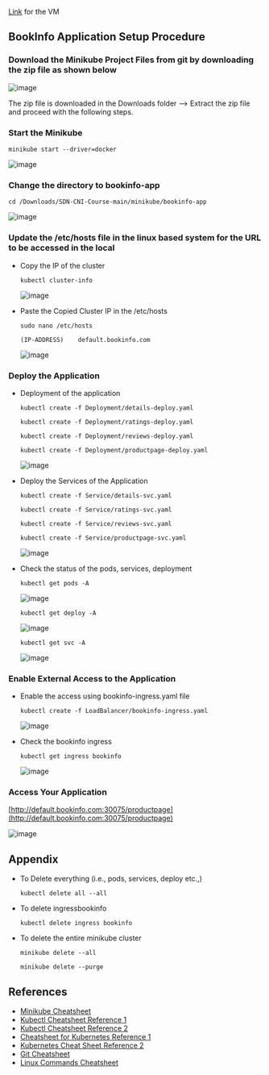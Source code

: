 [Link](https://iith-my.sharepoint.com/:u:/g/personal/cs20resch11005_iith_ac_in/EdRzGSc_izRImaChIv8gM-IB7Wi-LrFITGdKLru5q7-7SA?e=nkOuFz) for the VM 

<!-- ## Click here for [Minikube Installation](https://github.com/networked-systems-iith/SDN-CNI-Course/blob/main/minikube/minikube-installation.md) -->

## BookInfo Application Setup Procedure

### Download the Minikube Project Files from git by downloading the zip file as shown below 
![image](https://github.com/networked-systems-iith/SDN-CNI-Course/assets/80828013/e7088788-36fb-4d9b-8c77-09db40884b1b)

The zip file is downloaded in the Downloads folder --> Extract the zip file and proceed with the following steps.


### Start the Minikube

`minikube start --driver=docker`

![image](https://github.com/networked-systems-iith/SDN-CNI-Course/assets/24610167/a5f275b9-aa2f-48de-a9e7-879b720fbeef)


### Change the directory to bookinfo-app

```shell
cd /Downloads/SDN-CNI-Course-main/minikube/bookinfo-app
```

![image](https://github.com/networked-systems-iith/SDN-CNI-Course/assets/24610167/39c3688e-a457-4ac2-8e31-a8406e12803a)


### Update the /etc/hosts file in the linux based system for the URL to be accessed in the local

- Copy the IP of the cluster

  ```shell
  kubectl cluster-info
  ```

  ![image](https://github.com/networked-systems-iith/SDN-CNI-Course/assets/24610167/0242404a-e425-4167-9c31-8e1a2a2a41b1)

- Paste the Copied Cluster IP in the /etc/hosts
  
  ```shell
  sudo nano /etc/hosts
  ```

    ```shell
  (IP-ADDRESS)    default.bookinfo.com
  ```
  
  ![image](https://github.com/networked-systems-iith/SDN-CNI-Course/assets/24610167/e4693e1e-1149-424c-9324-739d38c68527)


### Deploy the Application

- Deployment of the application
  
  ```shell
  kubectl create -f Deployment/details-deploy.yaml
  ```
  ```shell
  kubectl create -f Deployment/ratings-deploy.yaml
  ```
  ```shell
  kubectl create -f Deployment/reviews-deploy.yaml
  ```
  ```shell
  kubectl create -f Deployment/productpage-deploy.yaml
  ```

  ![image](https://github.com/networked-systems-iith/SDN-CNI-Course/assets/24610167/11f0be40-ec2e-4bff-968e-5492dc45c69c)

- Deploy the Services of the Application
  
  ```shell
  kubectl create -f Service/details-svc.yaml
  ```
  ```shell
  kubectl create -f Service/ratings-svc.yaml
  ```
  ```shell
  kubectl create -f Service/reviews-svc.yaml
  ```
  ```shell
  kubectl create -f Service/productpage-svc.yaml
  ```

  ![image](https://github.com/networked-systems-iith/SDN-CNI-Course/assets/24610167/68013d1e-226f-43c2-a282-ae9d1a63a071)

- Check the status of the pods, services, deployment
  
  ```shell
  kubectl get pods -A
  ```
  ![image](https://github.com/networked-systems-iith/SDN-CNI-Course/assets/24610167/9aad4b03-1d92-481a-87c5-dfb747109f5d)
  
  ```shell
  kubectl get deploy -A
  ```
  ![image](https://github.com/networked-systems-iith/SDN-CNI-Course/assets/24610167/160362d8-5473-45df-a1da-aeceb21973d4)

  ```shell
  kubectl get svc -A
  ```
  ![image](https://github.com/networked-systems-iith/SDN-CNI-Course/assets/24610167/94cec70c-dc20-4f4b-ae05-16f1435913fd)


### Enable External Access to the Application

- Enable the access using bookinfo-ingress.yaml file
  
  ```shell
  kubectl create -f LoadBalancer/bookinfo-ingress.yaml
  ```

  ![image](https://github.com/networked-systems-iith/SDN-CNI-Course/assets/24610167/22f58a83-4533-4af0-8a96-f1a1a4824884)

- Check the bookinfo ingress
  
  ```shell
  kubectl get ingress bookinfo
  ```

  ![image](https://github.com/networked-systems-iith/SDN-CNI-Course/assets/24610167/4ca6ad96-f7e8-4dc3-ae5d-c4e8137c4ac2)
  
### Access Your Application

[http://default.bookinfo.com:30075/productpage](http://default.bookinfo.com:30075/productpage)

![image](https://github.com/networked-systems-iith/SDN-CNI-Course/assets/24610167/e6e788f7-696e-4c77-992e-042e567ae428)


## Appendix

- To Delete everything (i.e., pods, services, deploy etc.,)
  
  ```shell
  kubectl delete all --all
  ```

- To delete ingressbookinfo
  
  ```shell
  kubectl delete ingress bookinfo
  ```

- To delete the entire minikube cluster
  
  ```shell
  minikube delete --all
  ```
  ```shell
  minikube delete --purge
  ```
  
## References

- [Minikube Cheatsheet](https://cheat.readthedocs.io/en/latest/kubernetes/minikube.html)
- [Kubectl Cheatsheet Reference 1](https://kubernetes.io/docs/reference/kubectl/cheatsheet/)
- [Kubectl Cheatsheet Reference 2](https://www.pluralsight.com/resources/blog/cloud/kubernetes-cheat-sheet)
- [Cheatsheet for Kubernetes Reference 1](https://medium.com/geekculture/cheatsheet-for-kubernetes-minikube-kubectl-5500ffd2f0d5)
- [Kubernetes Cheat Sheet Reference 2](https://intellipaat.com/blog/tutorial/devops-tutorial/kubernetes-cheat-sheet/)
- [Git Cheatsheet](https://github.com/networked-systems-iith/SDN-CNI-Course/assets/24610167/f8106909-4204-4042-a2a5-b58e65735852)
- [Linux Commands Cheatsheet](http://www.cheat-sheets.org/saved-copy/ubunturef.pdf)
